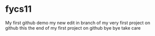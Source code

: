 # fycs11
My first github demo
my new edit in branch of my very first project on github
this the end of my first project on github
bye bye
take care
